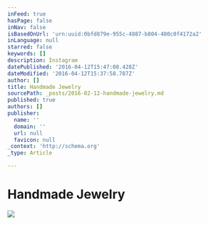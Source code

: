 ```yaml
---
inFeed: true
hasPage: false
inNav: false
isBasedOnUrl: 'urn:uuid:0bfd879e-955c-4887-b804-480c0f4172a2'
inLanguage: null
starred: false
keywords: []
description: Instagram
datePublished: '2016-04-12T15:47:08.428Z'
dateModified: '2016-04-12T15:37:58.787Z'
author: []
title: Handmade Jewelry
sourcePath: _posts/2016-02-12-handmade-jewelry.md
published: true
authors: []
publisher:
  name: ''
  domain: ''
  url: null
  favicon: null
_context: 'http://schema.org'
_type: Article

---
```

# Handmade Jewelry
![](https://s3-us-west-2.amazonaws.com/the-grid-img/p/982aec2392ff9134d206ce328d73851c6e80f3f2.jpg)